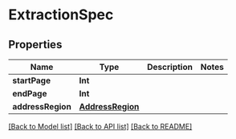 # ExtractionSpec

## Properties
Name | Type | Description | Notes
------------ | ------------- | ------------- | -------------
**startPage** | **Int** |  | 
**endPage** | **Int** |  | 
**addressRegion** | [**AddressRegion**](AddressRegion.md) |  | 

[[Back to Model list]](../README.md#documentation-for-models) [[Back to API list]](../README.md#documentation-for-api-endpoints) [[Back to README]](../README.md)


